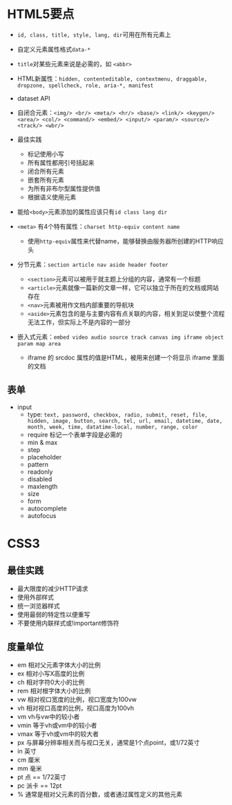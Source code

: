 # HTML5要点

- `id, class, title, style, lang, dir`可用在所有元素上
- 自定义元素属性格式`data-*`
- `title`对某些元素来说是必需的，如 `<abbr>`
- HTML新属性：`hidden, contenteditable, contextmenu, draggable, dropzone, spellcheck, role, aria-*, manifest`
- dataset API
- 自闭合元素：`<img/> <br/> <meta/> <hr/> <base/> <link/> <keygen/> <area/> <col/> <command/> <embed/> <input/> <param/> <source/> <track/> <wbr/>`
- 最佳实践
    - 标记使用小写
    - 所有属性都用引号括起来
    - 闭合所有元素
    - 嵌套所有元素
    - 为所有非布尔型属性提供值
    - 根据语义使用元素
- 能给`<body>`元素添加的属性应该只有`id class lang dir`
- `<meta>` 有4个特有属性：`charset http-equiv content name`
    - 使用`http-equiv`属性来代替name，能够替换由服务器所创建的HTTP响应头

- 分节元素：`section article nav aside header footer`
    - `<section>`元素可以被用于就主题上分组的内容，通常有一个标题
    - `<article>`元素就像一篇新的文章一样，它可以独立于所在的文档或网站存在
    - `<nav>`元素被用作文档内部重要的导航块
    - `<aside>`元素包含的是与主要内容有点关联的内容，相关到足以使整个流程无法工作，但实际上不是内容的一部分

- 嵌入式元素：`embed video audio source track canvas img iframe object param map area`
    - iframe 的 srcdoc 属性的值是HTML，被用来创建一个将显示 iframe 里面的文档

## 表单

- input
    - type: `text, password, checkbox, radio, submit, reset, file, hidden, image, button, search, tel, url, email, datetime, date, month, week, time, datatime-local, number, range, color`
    - require 标记一个表单字段是必需的
    - min & max
    - step
    - placeholder
    - pattern
    - readonly
    - disabled
    - maxlength
    - size
    - form
    - autocomplete
    - autofocus


# CSS3

## 最佳实践
- 最大限度的减少HTTP请求
- 使用外部样式
- 统一浏览器样式
- 使用最弱的特定性以便重写
- 不要使用内联样式或!important修饰符

## 度量单位

- em 相对父元素字体大小的比例
- ex 相对小写X高度的比例
- ch 相对字符0大小的比例
- rem 相对根字体大小的比例
- vw 相对视口宽度的比例，视口宽度为100vw
- vh 相对视口高度的比例，视口高度为100vh
- vm vh与vw中的较小者
- vmin 等于vh或vm中的较小者
- vmax 等于vh或vm中的较大者
- px 与屏幕分辨率相关而与视口无关，通常是1个点point，或1/72英寸
- in 英寸
- cm 厘米
- mm 毫米
- pt 点 == 1/72英寸
- pc 派卡 == 12pt
- %  通常是相对父元素的百分数，或者通过属性定义的其他元素